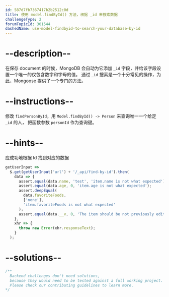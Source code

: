 ```yaml
---
id: 587d7fb7367417b2b2512c0d
title: 使用 model.findById() 方法，根据 _id 来搜索数据
challengeType: 2
forumTopicId: 301544
dashedName: use-model-findbyid-to-search-your-database-by-id
---
```


# --description--

在保存 document 的时候，MongoDB 会自动为它添加 `_id` 字段，并给该字段设置一个唯一的仅包含数字和字母的值。 通过 `_id` 搜索是一个十分常见的操作，为此，Mongoose 提供了一个专门的方法。

# --instructions--

修改 `findPersonById`，用 `Model.findById() -> Person` 来查询唯一一个给定 `_id` 的人， 把函数参数 `personId` 作为查询键。

# --hints--

应成功地根据 Id 找到对应的数据

```js
getUserInput =>
  $.get(getUserInput('url') + '/_api/find-by-id').then(
    data => {
      assert.equal(data.name, 'test', 'item.name is not what expected');
      assert.equal(data.age, 0, 'item.age is not what expected');
      assert.deepEqual(
        data.favoriteFoods,
        ['none'],
        'item.favoriteFoods is not what expected'
      );
      assert.equal(data.__v, 0, 'The item should be not previously edited');
    },
    xhr => {
      throw new Error(xhr.responseText);
    }
  );
```

# --solutions--

```js
/**
  Backend challenges don't need solutions, 
  because they would need to be tested against a full working project. 
  Please check our contributing guidelines to learn more.
*/
```
